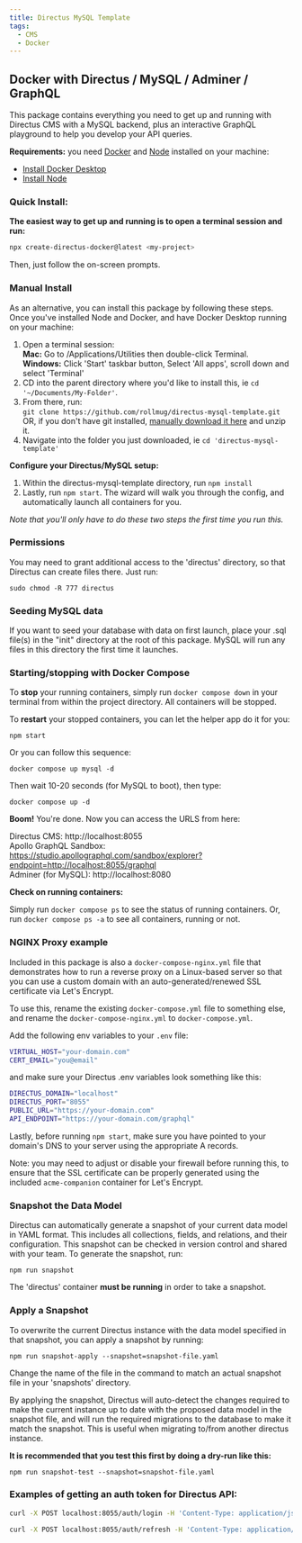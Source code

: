 ```yaml
---
title: Directus MySQL Template
tags:
  - CMS
  - Docker
---
```


## Docker with Directus / MySQL / Adminer / GraphQL

This package contains everything you need to get up and running with Directus CMS with a MySQL backend, plus an interactive GraphQL playground to help you develop your API queries.

**Requirements:** you need [Docker](https://www.docker.com) and [Node](https://nodejs.org) installed on your machine:

- [Install Docker Desktop](https://www.docker.com/products/docker-desktop/)  
- [Install Node](https://nodejs.org/en/download/)

### Quick Install:

**The easiest way to get up and running is to open a terminal session and run:**

```bash
npx create-directus-docker@latest <my-project>
```

Then, just follow the on-screen prompts.

### Manual Install

As an alternative, you can install this package by following these steps. Once you've installed Node and Docker, and have Docker Desktop running on your machine:

1. Open a terminal session:  
    **Mac:** Go to /Applications/Utilities then double-click Terminal.  
    **Windows:** Click 'Start' taskbar button, Select 'All apps', scroll down and select 'Terminal'
2. CD into the parent directory where you'd like to install this, ie `cd '~/Documents/My-Folder'`.
3. From there, run:  
    `git clone https://github.com/rollmug/directus-mysql-template.git`  
    OR, if you don't have git installed, [manually download it here](https://github.com/rollmug/directus-mysql-template/archive/refs/heads/main.zip) and unzip it.
4. Navigate into the folder you just downloaded, ie `cd 'directus-mysql-template'`

**Configure your Directus/MySQL setup:**

1. Within the directus-mysql-template directory, run `npm install`
2. Lastly, run `npm start`. The wizard will walk you through the config, and automatically launch all containers for you.

*Note that you'll only have to do these two steps the first time you run this.*

### Permissions

You may need to grant additional access to the 'directus' directory, so that Directus can create files there. Just run:

```
sudo chmod -R 777 directus
```

### Seeding MySQL data

If you want to seed your database with data on first launch, place your .sql file(s) in the "init" directory at the root of this package. MySQL will run any files in this directory the first time it launches.

### Starting/stopping with Docker Compose

To **stop** your running containers, simply run `docker compose down` in your terminal from within the project directory. All containers will be stopped.

To **restart** your stopped containers, you can let the helper app do it for you:

`npm start`

Or you can follow this sequence:

`docker compose up mysql -d`

Then wait 10-20 seconds (for MySQL to boot), then type:

`docker compose up -d`

**Boom!** You're done. Now you can access the URLS from here:

Directus CMS: http://localhost:8055  
Apollo GraphQL Sandbox: https://studio.apollographql.com/sandbox/explorer?endpoint=http://localhost:8055/graphql  
Adminer (for MySQL): http://localhost:8080

**Check on running containers:**

Simply run `docker compose ps` to see the status of running containers. Or, run `docker compose ps -a` to see all containers, running or not.

### NGINX Proxy example

Included in this package is also a `docker-compose-nginx.yml` file that demonstrates how to run a reverse proxy on a Linux-based server so that you can use a custom domain with an auto-generated/renewed SSL certificate via Let's Encrypt.

To use this, rename the existing `docker-compose.yml` file to something else, and rename the `docker-compose-nginx.yml` to `docker-compose.yml`.

Add the following env variables to your `.env` file:

```bash
VIRTUAL_HOST="your-domain.com"
CERT_EMAIL="you@email"
```

and make sure your Directus .env variables look something like this:

```bash
DIRECTUS_DOMAIN="localhost"
DIRECTUS_PORT="8055"
PUBLIC_URL="https://your-domain.com"
API_ENDPOINT="https://your-domain.com/graphql"
```

Lastly, before running `npm start`, make sure you have pointed to your domain's DNS to your server using the appropriate A records.

Note: you may need to adjust or disable your firewall before running this, to ensure that the SSL certificate can be properly generated using the included `acme-companion` container for Let's Encrypt.

### Snapshot the Data Model

Directus can automatically generate a snapshot of your current data model in YAML format. This includes all collections, fields, and relations, and their configuration. This snapshot can be checked in version control and shared with your team. To generate the snapshot, run:

`npm run snapshot`

The 'directus' container **must be running** in order to take a snapshot.

### Apply a Snapshot

To overwrite the current Directus instance with the data model specified in that snapshot, you can apply a snapshot by running:

`npm run snapshot-apply --snapshot=snapshot-file.yaml`

Change the name of the file in the command to match an actual snapshot file in your 'snapshots' directory.

By applying the snapshot, Directus will auto-detect the changes required to make the current instance up to date with the proposed data model in the snapshot file, and will run the required migrations to the database to make it match the snapshot. This is useful when migrating to/from another directus instance.

**It is recommended that you test this first by doing a dry-run like this:**

`npm run snapshot-test --snapshot=snapshot-file.yaml`

### Examples of getting an auth token for Directus API:

```bash
curl -X POST localhost:8055/auth/login -H 'Content-Type: application/json' -d '{"email":"you@email.com","password":"your-password"}'
```

```bash
curl -X POST localhost:8055/auth/refresh -H 'Content-Type: application/json' -d '{"refresh_token": "W5L70MBXKElx5ZVZwxmQVG8qdVjukiRVIwD5FYG7tCPyyuCM_I3IyCsYnFhMUrRi", "mode": "json"}'
```
